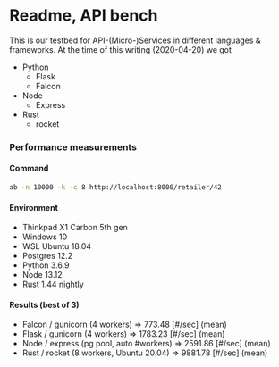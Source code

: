 # Readme, API bench

This is our testbed for API-(Micro-)Services in different languages & frameworks. At the time of this writing (2020-04-20) we got

* Python
  - Flask
  - Falcon
* Node
  - Express
* Rust
  - rocket


### Performance measurements

#### Command

```bash
ab -n 10000 -k -c 8 http://localhost:8000/retailer/42
```

#### Environment

* Thinkpad X1 Carbon 5th gen
* Windows 10
* WSL Ubuntu 18.04
* Postgres 12.2
* Python 3.6.9
* Node 13.12
* Rust 1.44 nightly


#### Results (best of 3)

* Falcon / gunicorn (4 workers) => 773.48 [#/sec] (mean)
* Flask / gunicorn (4 workers) => 1783.23 [#/sec] (mean)
* Node / express (pg pool, auto #workers) => 2591.86 [#/sec] (mean)
* Rust / rocket (8 workers, Ubuntu 20.04) => 9881.78 [#/sec] (mean)
